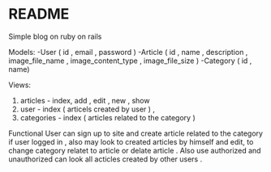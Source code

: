 # README

Simple blog on ruby on rails

Models:
-User ( id , email , password )
-Article ( id , name , description , image_file_name , image_content_type , image_file_size	)
-Category ( id , name)

Views:
1. articles - index, add , edit , new , show
2. user - index ( articels created by user ) , 
3. categories - index ( articles related to the category )

Functional
User can sign up to site and create article related to the category if user logged in , also may look to created articles by himself and edit, to change category relatet to article or delate article . Also use authorized and unauthorized can look all acticles created by other users .  